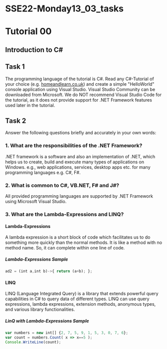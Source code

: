 # SSE22-Monday13_03_tasks

# Tutorial 00
## Introduction to C#
## Task 1
The programming language of the tutorial is C#. Read any C#-Tutorial of your choice (e.g. [homeandlearn.co.uk](https://www.homeandlearn.co.uk/csharp/csharp_s1p1.html)) and create a simple "HelloWorld" console application using Visual Studio. Visual Studio Community can be downloaded from Microsoft. We do NOT recommend Visual Studio Code for the tutorial, as it does not provide support for .NET Framework features used later in the tutorial.


## Task 2
Answer the following questions briefly and accurately in your own words:

### 1. What are the responsibilities of the .NET Framework?

.NET framework is a software and also an implementation of .NET, which helps us to create, build and execute many types of applications on Windows. e.g., web applications, services, desktop apps etc. for many programming languages e.g. C#, F#.

### 2. What is common to C#, VB.NET, F# and J#?
All provided programming languages are supported by .NET Framework using Microsoft Visual Studio.


### 3. What are the Lambda-Expressions and LINQ?

#### Lambda-Expressions
A lambda expression is a short block of code which facilitates us to do something more quickly than the normal methods. It is like a method with no method name. So, it can complete within one line of code.
##### Lambda-Expressions Sample
```javascript
ad2 = (int a,int b)->{ return (a+b); }; 
```

#### LINQ 
LINQ (Language Integrated Query) is a library that extends powerful query capabilities in C# to query data of different types. LINQ can use query expressions, lambda expressions, extension methods, anonymous types, and various library functionalities.
##### LinQ with Lambda-Expressions Sample

```javascript
var numbers = new int[] {2, 7, 5, 9, 1, 5, 3, 0, 7, 6};
var count = numbers.Count( x => x==5 );
Console.WriteLine(count);
```
